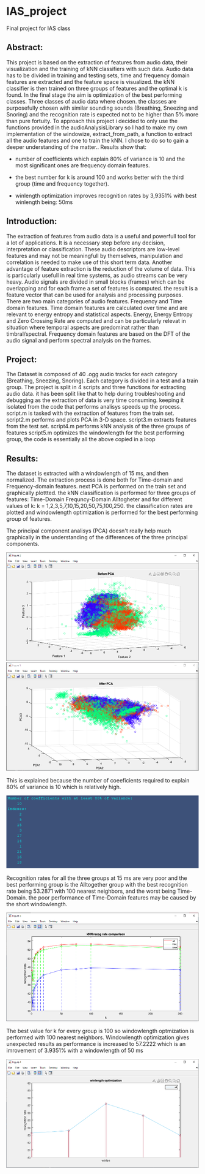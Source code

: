# IAS_project
Final project for IAS class 

## Abstract:
This project is based on the extraction of features from audio 
data, their visualization and the training of kNN classifiers with such 
data.
Audio data has to be divided in training and testing sets, time and 
frequency domain features are extracted and the feature space is 
visualized. the kNN classifier is then trained on three groups of 
features and the optimal k is found. In the final stage the aim is 
optimization of the best performing classes.
Three classes of audio data where chosen. the classes are purposefully 
chosen with similar sounding sounds (Breathing, Sneezing and Snoring) and 
the recognition rate is expected not to be higher than 5% more than pure 
fortuity.
To approach this project i decided to only use the functions 
provided in the audioAnalysisLibrary so I had to make my own 
implementation of the windowize, extract_from_path, a function to extract 
all the audio features and one to train the kNN. I chose to do so to gain 
a deeper understanding of the matter..
Results show that:

- number of coefficients which explain 80% of variance is 10 and the most 
significant ones are frequency domain features.

- the best number for k is around 100 and works better with the third 
group (time and frequency together).

- winlength optimization improves recognition rates by 3,9351% with best winlength being: 50ms

## Introduction:
The extraction of features from audio data is a useful and 
powerfull tool for a lot of applications. It is a necessary step before 
any decision, interpretation or classification. These audio descriptors 
are low-level features and may not be meaningfull by themselves, 
manipulation and correlation is needed to make use of this short term 
data. Another advantage of feature extraction is the reduction of the volume of data. This is particularly usefull in real time systems, as 
audio streams can be very heavy.
Audio signals are divided in small blocks (frames) which can be 
overlapping and for each frame a set of features is computed. the result 
is a feature vector that can be used for analysis and processing 
purposes.
There are two main categories of audio features. Frequency and Time 
domain features.
Time domain features are calculated over time and are relevant to energy 
entropy and statistical aspects.
Energy, Energy Entropy and Zero Crossing Rate are computed and can be
particularly relevat in situation where temporal aspects are predominat 
rather than timbral/spectral.
Frequency domain features are based on the DFT of the audio signal and 
perform spectral analysis on the frames.

## Project:
The Dataset is composed of 40 .ogg audio tracks for each category (Breathing, Sneezing, Snoring). Each category is divided in a test and a train group.
The project is split in 4 scripts and three functions for extracting audio data.
it has been split like that to help during troubleshooting and debugging as the extraction of data is very time consuming.
keeping it isolated from the code that performs analisys speeds up the process.
script.m is tasked with the extraction of features from the train set.
script2.m performs and plots PCA in 3-D space.
script3.m extracts features from the test set.
script4.m performs kNN analysis of the three groups of features
script5.m optimizes the windowlength for the best performing group, the code is essentially all the above copied in a loop

## Results:
The dataset is extracted with a windowlength of 15 ms, and then normalized.
The extraction process is done both for Time-domain and Frequency-domain features.
next PCA is performed on the train set and graphically plottted.
the kNN classification is performed for three groups of features:
Time-Domain
Frequncy-Domain
Alltogheter
and for different values of k: 
k = 1,2,3,5,7,10,15,20,50,75,100,250.
the classification rates are plotted and windowlength optimization is performed for the best performing group of features.

The principal component analisys (PCA) doesn't really help much graphically in the understanding of the differences of the three principal components.

![image](/images/beforePCA.png)
![image](/images/afterPCA.png)

This is explained because the number of coeeficients required to explain 80% of variance is 10 which is relatively high.

![image](/images/coeffs.png)

Recognition rates for all the three groups at 15 ms are very poor and the best performing group is the Alltogether group  with the best recognition rate being 53.2871 with 100 nearest neighbors, and the worst being Time-Domain. the poor performance of Time-Domain features may be caused by the short windowlength.

![image](/images/kNNrates.png)


The best value for k for every group is 100 so windowlength optmization is performed with 100 nearest neighbors.
Windowlength optimization gives unexpected results as performance is increased to 57.2222 which is an imrovement of 3.9351% with a windowlength of 50 ms

![image](/images/winlenOpt.png)


